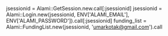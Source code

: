 jsessionid = Alami::GetSession.new.call[:jsessionid]
jsessionid = Alami::Login.new(jsessionid, ENV['ALAMI_EMAIL'], ENV['ALAMI_PASSWORD']).call[:jsessionid]
funding_list = Alami::FundingList.new(jsessionid, 'umarkotak@gmail.com').call
